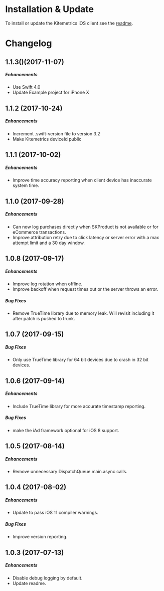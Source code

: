 # Installation & Update

To install or update the Kitemetrics iOS client see the [readme](https://github.com/kitefaster/kitemetrics_iOS/blob/master/README.md).

# Changelog

## 1.1.3()(2017-11-07)

##### Enhancements

* Use Swift 4.0
* Update Example project for iPhone X

## 1.1.2 (2017-10-24)

##### Enhancements

* Increment .swift-version file to version 3.2
* Make Kitemetrics deviceId public

## 1.1.1 (2017-10-02)

##### Enhancements

* Improve time accuracy reporting when client device has inaccurate system time.

## 1.1.0 (2017-09-28)

##### Enhancements

* Can now log purchases directly when SKProduct is not available or for eCommerce transactions.
* Improve attribution retry due to click latency or server error with a max attempt limit and a 30 day window.

## 1.0.8 (2017-09-17)

##### Enhancements

* Improve log rotation when offline.
* Improve backoff when request times out or the server throws an error.

##### Bug Fixes

* Remove TrueTime library due to memory leak.  Will revisit including it after patch is pushed to trunk.

## 1.0.7 (2017-09-15)

##### Bug Fixes

* Only use TrueTime library for 64 bit devices due to crash in 32 bit devices.

## 1.0.6 (2017-09-14)

##### Enhancements

* Include TrueTime library for more accurate timestamp reporting.

##### Bug Fixes

* make the iAd framework optional for iOS 8 support.

## 1.0.5 (2017-08-14)

##### Enhancements

* Remove unnecessary DispatchQueue.main.async calls.


## 1.0.4 (2017-08-02)

##### Enhancements

* Update to pass iOS 11 compiler warnings.

##### Bug Fixes

* Improve version reporting.

## 1.0.3 (2017-07-13)

##### Enhancements

* Disable debug logging by default.
* Update readme.

